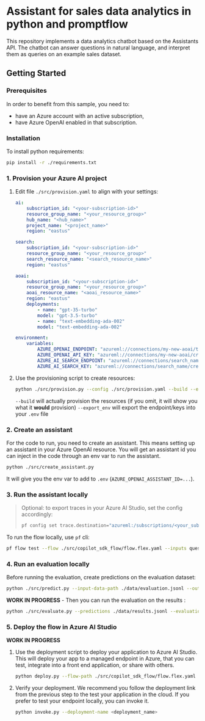 # Assistant for sales data analytics in python and promptflow

This repository implements a data analytics chatbot based on the Assistants API.
The chatbot can answer questions in natural language, and interpret them as queries
on an example sales dataset.


## Getting Started

### Prerequisites

In order to benefit from this sample, you need to:
- have an Azure account with an active subscription,
- have Azure OpenAI enabled in that subscription.

### Installation

To install python requirements:

```bash
pip install -r ./requirements.txt
```

### 1. Provision your Azure AI project

1. Edit file `./src/provision.yaml` to align with your settings:

    ```yaml
    ai:
        subscription_id: "<your-subscription-id>"
        resource_group_name: "<your_resource_group>"
        hub_name: "<hub_name>"
        project_name: "<project_name>"
        region: "eastus"

    search:
        subscription_id: "<your-subscription-id>"
        resource_group_name: "<your_resource_group>"
        search_resource_name: "<search_resource_name>"
        region: "eastus"

    aoai:
        subscription_id: "<your-subscription-id>"
        resource_group_name: "<your_resource_group>"
        aoai_resource_name: "<aoai_resource_name>"
        region: "eastus"
        deployments:
            - name: "gpt-35-turbo"
            model: "gpt-3.5-turbo"
            - name: "text-embedding-ada-002"
            model: "text-embedding-ada-002"

    environment:
        variables:
            AZURE_OPENAI_ENDPOINT: "azureml://connections/my-new-aoai/target",
            AZURE_OPENAI_API_KEY: "azureml://connections/my-new-aoai/credentials/key",
            AZURE_AI_SEARCH_ENDPOINT: "azureml://connections/search_name/target",
            AZURE_AI_SEARCH_KEY: "azureml://connections/search_name/credentials/key",
    ```

2. Use the provisioning script to create resources:

    ```bash
    python ./src/provision.py --config ./src/provision.yaml --build --export_env ./.env
    ```

    `--build` will actually provision the resources (if you omit, it will show you what it **would** provision)
    `--export_env` will export the endpoint/keys into your `.env` file

### 2. Create an assistant

For the code to run, you need to create an assistant. This means setting up an assistant in your Azure OpenAI resource.
You will get an assistant id you can inject in the code through an env var to run the assistant.

```bash
python ./src/create_assistant.py
```

It will give you the env var to add to `.env` (`AZURE_OPENAI_ASSISTANT_ID=...`).

### 3. Run the assistant locally

> Optional: to export traces in your Azure AI Studio, set the config accordingly:
> ```bash
> pf config set trace.destination="azureml:/subscriptions/<your_subscription_id>/resourceGroups/<your_resource_group>/providers/Microsoft.MachineLearningServices/workspaces/<your_project_name>"
> ```

To run the flow locally, use `pf` cli:

```bash
pf flow test --flow ./src/copilot_sdk_flow/flow.flex.yaml --inputs question="which month has peak sales in 2023"
```

### 4. Run an evaluation locally

Before running the evaluation, create predictions on the evaluation dataset:

```bash
python ./src/predict.py --input-data-path ./data/evaluation.jsonl --output-data-path ./data/predictions.jsonl
```

**WORK IN PROGRESS** - Then you can run the evaluation on the results :

```bash
python ./src/evaluate.py --predictions ./data/results.jsonl --evaluation-name dev001 --metrics similarity
```

### 5. Deploy the flow in Azure AI Studio

**WORK IN PROGRESS**

1. Use the deployment script to deploy your application to Azure AI Studio. This will deploy your app to a managed endpoint in Azure, that you can test, integrate into a front end application, or share with others.

    ```bash
    python deploy.py --flow-path ./src/copilot_sdk_flow/flow.flex.yaml --deployment-name <deployment_name> --endpoint-name <endpoint_name>
    ```

2. Verify your deployment. We recommend you follow the deployment link from the previous step to the test your application in the cloud. If you prefer to test your endpoint locally, you can invoke it.

    ```bash
    python invoke.py --deployment-name <deployment_name>
    ```
